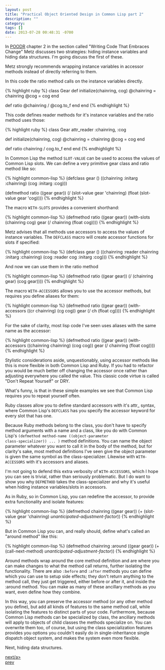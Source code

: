 ```yaml
---
layout: post
title: "Practical Object Oriented Design in Common Lisp part 2"
description: ""
category: 
tags: []
date: 2013-07-28 00:48:31 -0700
---
```

<!-- {% include JB/setup %} -->

In <a href="http://www.poodr.info/">POODR</a> chapter 2 in the section
called "Writing Code That Embraces Change" Metz discusses two
strategies: hiding instance variables and hiding data structures. I'm
going discuss the first of these.

Metz strongly recommends wrapping instance variables in accessor
methods instead of directly referring to them.

<!-- more -->

In this code the ratio method calls on the instance variables directly.

{% highlight ruby %}
class Gear
  def initialize(chainring, cog)
    @chainring = chainring
    @cog       = cog
  end

  def ratio
    @chainring / @cog.to_f
  end
end
{% endhighlight %}

This code defines reader methods for it's instance variables and the
ratio method uses those:

{% highlight ruby %}
class Gear
  attr_reader :chainring, :cog

  def initialize(chainring, cog)
    @chainring = chainring
    @cog       = cog
  end

  def ratio
    chainring / cog.to_f
  end
end
{% endhighlight %}

In Common Lisp the method <code>SLOT-VALUE</code> can be used to
access the values of Common Lisp slots. We can define a very primitive
gear class and ratio method like so:

{% highlight common-lisp %}
(defclass gear ()
  ((chainring :initarg :chainring)
   (cog       :initarg :cog)))

(defmethod ratio ((gear gear))
  (/ (slot-value gear 'chainring)
     (float (slot-value gear 'cog))))
{% endhighlight %}

The macro <code>WITH-SLOTS</code> provides a convenient shorthand:

{% highlight common-lisp %}
(defmethod ratio ((gear gear))
  (with-slots (chainring cog) gear
    (/ chainring (float cog))))
{% endhighlight %}

Metz advises that all methods use accessors to access the values of
instance variables. The <code>DEFCLASS</code> macro will create
accessor functions for slots if specified:

{% highlight common-lisp %}
(defclass gear ()
  ((chainring :reader chainring :initarg :chainring)
   (cog       :reader cog       :initarg :cog)))
{% endhighlight %}

And now we can use them in the ratio method

{% highlight common-lisp %}
(defmethod ratio ((gear gear))
  (/ (chainring gear) (cog gear))))
{% endhighlight %}

The macro <code>WITH-ACCESSORS</code> allows you to use the accessor
methods, but requires you define aliases for them:

{% highlight common-lisp %}
(defmethod ratio ((gear gear))
  (with-accessors ((cr chainring) (cg cog)) gear
    (/ ch (float cg))))
{% endhighlight %}

For the sake of clarity, most lisp code I've seen uses aliases with the
same name as the accessor:

{% highlight common-lisp %}
(defmethod ratio ((gear gear))
  (with-accessors ((chainring chainring) (cog cog)) gear
    (/ chainring (float cog))))
{% endhighlight %}

Stylistic considerations aside, unquestionably, using accessor methods
like this is more flexible in both Common Lisp and Ruby. If you had to
refactor you would be much better off changing the accessor once
rather than adjusting everywhere you called the value. This classic
code virtue is called "Don't Repeat Yourself" or DRY.

What's funny, is that in these simple examples we see that Common Lisp
requires you to repeat yourself often.

Ruby classes allow you to define standard accessors with it's attr_
syntax, where Common Lisp's <code>DEFCLASS</code> has you specify the
accessor keyword for every slot that has one.

Because Ruby methods belong to the class, you don't have to specify
method arguments with a name and a class, like you do with Common
Lisp's <code class="lisp">(defmethod method-name ((object-parameter
class-specializer)) ... )</code> method definitions. You can name the
object parameter whatever you want to call it in the body of the
method, but for clarity's sake, most method definitions I've seen give
the object parameter is given the same symbol as the
class-specializer. Likewise with <code>WITH-ACCESSORS</code> with it's
accessors and aliases.

I'm not going to defend this extra verbosity of
<code>WITH-ACCESSORS</code>, which I hope you can see is trivial,
rather than seriously problematic. But I do want to show you why
<code>DEFMETHOD</code> takes the class-specializer and why it's useful
when hiding instance variables/slots in accessors.

As in Ruby, so in Common Lisp, you can redefine the accessor, to
provide extra functionality and isolate features:

{% highlight common-lisp %}
(defmethod chainring ((gear gear))
  (+ (slot-value gear 'chainring)
     *unanticipated-adjustment-factor*))
{% endhighlight %}

But in Common Lisp you can, and really should, define what's called an
"around method" like this:

{% highlight common-lisp %}
(defmethod chainring :around ((gear gear))
  (+ (call-next-method)
     *unanticipated-adjustment-factor*))
{% endhighlight %}

Around methods wrap around the core method definition and are where
you can make changes to what the method call returns, further
isolating the functionality. There are also <code>:before</code> and
<code>:after</code> methods you can define which you can use to setup
side effects; they don't return anything to the method call, they just
get triggered, either before or after it, and inside the :around
method. You can make as many of these ancillary methods as you want,
even define how they combine.

In this way, you can preserve the accessor method (or any other method
you define), but add all kinds of features to the same method call,
while isolating the features to distinct parts of your code.
Furthermore, because Common Lisp methods can be specialized by class,
the ancillary methods will apply to objects of child classes the
methods specialize on. You can overwrite them too, of course, but
using the class specialization features provides you options you
couldn't easily do in single-inheritance single dispatch object
system, and makes the system even more flexible.

Next, hiding data structures.

<a href="{{ site.baseurl
}}2013/07/30/practical-object-oriented-design-in-common-lisp-part-3.html">next/a><br/>
<a href="{{ site.baseurl
}}2013/07/27/practical-object-oriented-design-in-common-lisp-01.html">prev</a>
